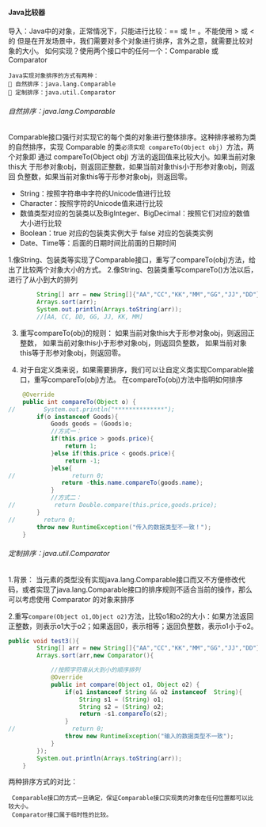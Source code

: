 #### Java比较器

导入：Java中的对象，正常情况下，只能进行比较：==  或  != 。不能使用 > 或 < 的
但是在开发场景中，我们需要对多个对象进行排序，言外之意，就需要比较对象的大小。
如何实现？使用两个接口中的任何一个：Comparable 或 Comparator



```
Java实现对象排序的方式有两种： 
 自然排序：java.lang.Comparable 
 定制排序：java.util.Comparator
```

###### 自然排序：java.lang.Comparable

Comparable接口强行对实现它的每个类的对象进行整体排序。这种排序被称为类的自然排序，实现 Comparable 的类`必须实现 compareTo(Object obj) `方法，两个对象即 通过 compareTo(Object obj) 方法的返回值来比较大小。如果当前对象this大 于形参对象obj，则返回正整数，如果当前对象this小于形参对象obj，则返回 负整数，如果当前对象this等于形参对象obj，则返回零。 

- String：按照字符串中字符的Unicode值进行比较
- Character：按照字符的Unicode值来进行比较 
- 数值类型对应的包装类以及BigInteger、BigDecimal：按照它们对应的数值 大小进行比较 
- Boolean：true 对应的包装类实例大于 false 对应的包装类实例
- Date、Time等：后面的日期时间比前面的日期时间



1.像String、包装类等实现了Comparable接口，重写了compareTo(obj)方法，给出了比较两个对象大小的方式。
2.像String、包装类重写compareTo()方法以后，进行了从小到大的排列

```java
        String[] arr = new String[]{"AA","CC","KK","MM","GG","JJ","DD"};
        Arrays.sort(arr);
        System.out.println(Arrays.toString(arr));
        //[AA, CC, DD, GG, JJ, KK, MM]
```

3. 重写compareTo(obj)的规则：
    如果当前对象this大于形参对象obj，则返回正整数，
    如果当前对象this小于形参对象obj，则返回负整数，
    如果当前对象this等于形参对象obj，则返回零。
    
    
    
4. 对于自定义类来说，如果需要排序，我们可以让自定义类实现Comparable接口，重写compareTo(obj)方法。
   在compareTo(obj)方法中指明如何排序

```java
    @Override
    public int compareTo(Object o) {
//        System.out.println("**************");
        if(o instanceof Goods){
            Goods goods = (Goods)o;
            //方式一：
            if(this.price > goods.price){
                return 1;
            }else if(this.price < goods.price){
                return -1;
            }else{
//                return 0;
               return -this.name.compareTo(goods.name);
            }
            //方式二：
//           return Double.compare(this.price,goods.price);
        }
//        return 0;
        throw new RuntimeException("传入的数据类型不一致！");
    }
```

###### 定制排序：java.util.Comparator

1.背景：
当元素的类型没有实现java.lang.Comparable接口而又不方便修改代码，或者实现了java.lang.Comparable接口的排序规则不适合当前的操作，那么可以考虑使用 Comparator 的对象来排序

2.重写`compare(Object o1,Object o2)`方法，比较o1和o2的大小：如果方法返回正整数，则表示o1大于o2；如果返回0，表示相等；返回负整数，表示o1小于o2。

```java
public void test3(){
        String[] arr = new String[]{"AA","CC","KK","MM","GG","JJ","DD"};
        Arrays.sort(arr,new Comparator(){

            //按照字符串从大到小的顺序排列
            @Override
            public int compare(Object o1, Object o2) {
                if(o1 instanceof String && o2 instanceof  String){
                    String s1 = (String) o1;
                    String s2 = (String) o2;
                    return -s1.compareTo(s2);
                }
//                return 0;
                throw new RuntimeException("输入的数据类型不一致");
            }
        });
        System.out.println(Arrays.toString(arr));
    }
```

两种排序方式的对比：

```
 Comparable接口的方式一旦确定，保证Comparable接口实现类的对象在任何位置都可以比较大小。
 Comparator接口属于临时性的比较。
```

